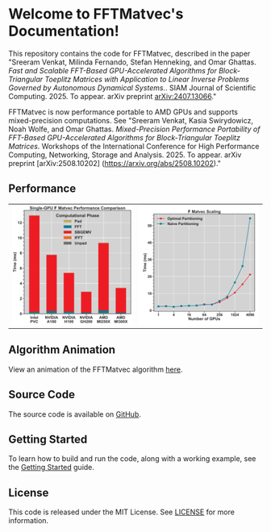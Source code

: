 # Welcome to FFTMatvec's Documentation!

This repository contains the code for FFTMatvec, described in the paper "Sreeram Venkat, Milinda Fernando, Stefan Henneking, and Omar Ghattas. _Fast and Scalable FFT-Based GPU-Accelerated Algorithms for Block-Triangular Toeplitz Matrices with Application to Linear Inverse Problems Governed by Autonomous Dynamical Systems._. SIAM Journal of Scientific Computing. 2025. To appear. arXiv preprint [arXiv:2407.13066](https://arxiv.org/abs/2407.13066)."

FFTMatvec is now performance portable to AMD GPUs and supports mixed-precision computations. See "Sreeram Venkat, Kasia Swirydowicz, Noah Wolfe, and Omar Ghattas. _Mixed-Precision Performance Portability of FFT-Based GPU-Accelerated Algorithms for Block-Triangular Toeplitz Matrices_. Workshops of the International Conference for High Performance Computing, Networking, Storage and Analysis. 2025. To appear. arXiv preprint [arXiv:2508.10202] (https://arxiv.org/abs/2508.10202)."



## Performance

<table>
<tr>
<td>
<img src="docs/images/runtime_comparison.svg" alt="Runtime Performance Comparison" width="500"/>
</td>
<td>
<img src="docs/images/grid_test_scaling.svg" alt="Scaling Plot" width="500"/>
</td>
</tr>
</table>


## Algorithm Animation

View an animation of the FFTMatvec algorithm [here](https://www.youtube.com/embed/hc81_WzGF_Q?si=U6o0cGKMnjdLI-QU).

## Source Code

The source code is available on [GitHub](https://github.com/s769/FFTMatvec).


## Getting Started

To learn how to build and run the code, along with a working example, see the [Getting Started](getting_started.md) guide.


## License

This code is released under the MIT License. See [LICENSE](license.md) for more information.


